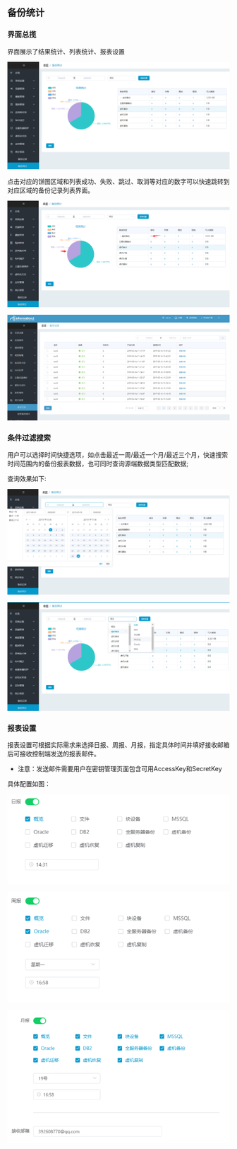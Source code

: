 ## 备份统计

### 界面总揽

界面展示了结果统计、列表统计、报表设置

![](/assets/V7.1.20190826135901.png)

点击对应的饼图区域和列表成功、失败、跳过、取消等对应的数字可以快速跳转到对应区域的备份记录列表界面。

![](/assets/V7.1.20190826140312.png)

![](/assets/V7.1.2019051771.png)


### 条件过滤搜索

用户可以选择时间快捷选项，如点击最近一周/最近一个月/最近三个月，快速搜索时间范围内的备份报表数据，也可同时查询源端数据类型匹配数据;

查询效果如下:

![](/assets/V7.1.20190826140533.png)

![](/assets/V7.1.20190826140654.png)

### 报表设置

报表设置可根据实际需求来选择日报、周报、月报，指定具体时间并填好接收邮箱后可接收控制端发送的报表邮件。

* 注意：发送邮件需要用户在密钥管理页面包含可用AccessKey和SecretKey

具体配置如图：

![](/assets/V7.1.20190826141322.png)

![](/assets/V7.1.20190826141404.png)

![](/assets/V7.1.20190826141449.png)


